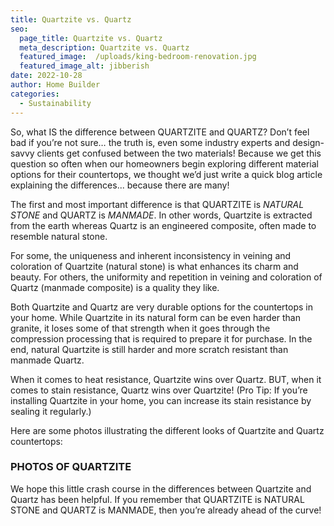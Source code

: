```yaml
---
title: Quartzite vs. Quartz
seo:
  page_title: Quartzite vs. Quartz
  meta_description: Quartzite vs. Quartz
  featured_image:  /uploads/king-bedroom-renovation.jpg
  featured_image_alt: jibberish
date: 2022-10-28
author: Home Builder
categories:
  - Sustainability
---
```


So, what IS the difference between QUARTZITE and QUARTZ? Don’t feel bad if you’re not sure… the truth is, even some industry experts and design-savvy clients get confused between the two materials! Because we get this question so often when our homeowners begin exploring different material options for their countertops, we thought we’d just write a quick blog article explaining the differences... because there are many!

The first and most important difference is that QUARTZITE is _NATURAL STONE_ and QUARTZ is _MANMADE_. In other words, Quartzite is extracted from the earth whereas Quartz is an engineered composite, often made to resemble natural stone.

For some, the uniqueness and inherent inconsistency in veining and coloration of Quartzite (natural stone) is what enhances its charm and beauty. For others, the uniformity and repetition in veining and coloration of Quartz (manmade composite) is a quality they like.

Both Quartzite and Quartz are very durable options for the countertops in your home. While Quartzite in its natural form can be even harder than granite, it loses some of that strength when it goes through the compression processing that is required to prepare it for purchase. In the end, natural Quartzite is still harder and more scratch resistant than manmade Quartz.

When it comes to heat resistance, Quartzite wins over Quartz. BUT, when it comes to stain resistance, Quartz wins over Quartzite! (Pro Tip: If you’re installing Quartzite in your home, you can increase its stain resistance by sealing it regularly.)

Here are some photos illustrating the different looks of Quartzite and Quartz countertops:

### PHOTOS OF QUARTZITE

We hope this little crash course in the differences between Quartzite and Quartz has been helpful. If you remember that QUARTZITE is NATURAL STONE and QUARTZ is MANMADE, then you’re already ahead of the curve!